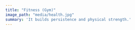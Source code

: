 ```yaml
---
title: "Fitness (Gym)"
image_path: "media/health.jpg"
summary: 'It builds persistence and physical strength.'
---
```


